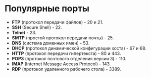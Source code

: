 # Популярные порты 
- **FTP** (протокол передачи файлов) - 20 и 21.
- **SSH** (Secure Shell) - 22.
- **Telnet** - 23.
- **SMTP** (простой протокол передачи почты) - 25.
- **DNS** (система доменных имен) - 53.
- **DHCP** (протокол динамической конфигурации хоста) - 67 и 68.
- **HTTP** (протокол передачи гипертекста) - 80 и 443.
- **POP3** (протокол почтового отделения версии 3) - 110.
- **IMAP** (Internet Message Access Protocol) - 143.
- **RDP** (протокол удаленного рабочего стола) - 3389.